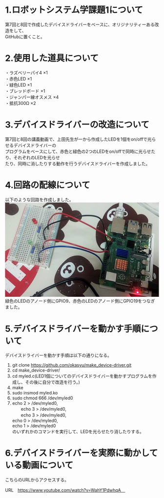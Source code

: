 # 1.ロボットシステム学課題1について
第7回と8回で作成したデバイスドライバーをベースに、オリジナリティーある改造をして、<br>
GitHubに置くこと。

# 2.使用した道具について
・ラズベリーパイ4 ×1 <br>
・赤色LED ×1 <br>
・緑色LED ×1 <br>
・ブレッドボード ×1 <br>
・ジャンパー線オスメス ×4 <br>
・抵抗300Ω ×2 

# 3.デバイスドライバーの改造について
第7回と8回の講義動画で、上田先生が一から作成したLEDを1個をon/offで光らせるデバイスドライバーの<br>
プログラムをベースにして、赤色と緑色の2つのLEDをon/offで同時に光らせたり、それぞれのLEDを光らせ<br>
たり、同時に消したりする動作を行うデバイスドライバーを作成しました。

# 4.回路の配線について
以下のような回路を作成しました。<br>
![画像名](https://github.com/okasyu/test/blob/main/%E5%86%99%E7%9C%9F2.jpg)<br>
緑色のLEDのアノード側にGPIO9、赤色のLEDのアノード側にGPIO19をつなぎました。

# 5.デバイスドライバーを動かす手順について 
デバイスドライバーを動かす手順は以下の通りになる。<br>
1. git clone https://github.com/okasyu/make_device-driver.git  <br>
2. cd make_device-driver/ <br> 
3. cd myled.c(LED1個についてのデバイスドライバーを動かすプログラムを作成し、その後に自分で改造を行う。)<br>
4. make <br>
5. sudo insmod myled.ko <br>
6. sudo chmod 666 /dev/myled0 <br>
7. echo 2 > /dev/myled0, <br>　　echo 3 > /dev/myled0, <br>
　　echo 3 > /dev/myled0, <br>
    echo 0 > /dev/myled0, <br>
    echo 1 > /dev/myled0  <br>
    のいずれかのコマンドを実行して、LEDを光らせたり消したりする。
  
# 6.デバイスドライバーを実際に動かしている動画について
こちらのURLからアクセスする。

URL　https://www.youtube.com/watch?v=WahY1PdwhqA　
 





